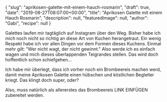 {
    "slug": "aprikosen-galette-mit-einem-hauch-rosmarin",
    "draft": true,
    "date": "2019-08-27T08:07:00+00:00",
    "title": "Aprikosen Galette mit einem Hauch Rosmarin",
    "description": null,
    "featuredImage": null,
    "author": "Gabi",
    "recipe": null
}

Galettes laufen mir tagtäglich auf Instagram über den Weg. Bisher habe ich mich noch nicht so richtig an diese Art von Kuchen herangetraut. Ein wenig Respekt habe ich vor allen Dingen vor dem Formen dieses Kuchens. Einmal mehr gilt: "Wer nicht wagt, der nicht gewinnt." Also werde ich es einfach wagen und mich dieses überlappenden Teigrandes stellen. Das wird doch hoffentlich schon schiefgehen...

Ich habe mir überlegt, dass ich vorher noch ein Brombeereis machen werd, damit meine Aprikosen Galette einen hübschen und köstlichen Begleiter kriegt. Das klingt doch super, oder?

Also, muss natürlich als allererstes das Brombeereis LINK EINFÜGEN zubereitet werden.